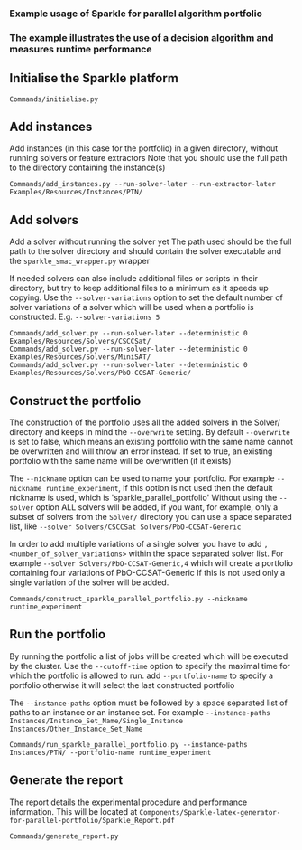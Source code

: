 ### Example usage of Sparkle for parallel algorithm portfolio
### The example illustrates the use of a decision algorithm and measures runtime performance

## Initialise the Sparkle platform

`Commands/initialise.py`

## Add instances 
Add instances (in this case for the portfolio) in a given directory, without running solvers or feature extractors
Note that you should use the full path to the directory containing the instance(s)

`Commands/add_instances.py --run-solver-later --run-extractor-later Examples/Resources/Instances/PTN/`

## Add solvers
Add a solver without running the solver yet
The path used should be the full path to the solver directory and should contain the solver executable and the `sparkle_smac_wrapper.py` wrapper

If needed solvers can also include additional files or scripts in their directory, but try to keep additional files to a minimum as it speeds up copying.
Use the `--solver-variations` option to set the default number of solver variations of a solver which will be used when a portfolio is constructed. E.g. `--solver-variations 5`

`Commands/add_solver.py --run-solver-later --deterministic 0 Examples/Resources/Solvers/CSCCSat/`  
`Commands/add_solver.py --run-solver-later --deterministic 0 Examples/Resources/Solvers/MiniSAT/`  
`Commands/add_solver.py --run-solver-later --deterministic 0 Examples/Resources/Solvers/PbO-CCSAT-Generic/`

## Construct the portfolio

The construction of the portfolio uses all the added solvers in the Solver/ directory and keeps in mind the `--overwrite` setting.
By default `--overwrite` is set to false, which means an existing portfolio with the same name cannot be overwritten and will throw an error instead. If set to true, an existing portfolio with the same name will be overwritten (if it exists)

The `--nickname` option can be used to name your portfolio.
For example `--nickname runtime_experiment`, if this option is not used then the default nickname is used, which is 'sparkle_parallel_portfolio'
Without using the `--solver` option ALL solvers will be added, if you want, for example, only a subset of solvers from the `Solver/` directory 
you can use a space separated list, like `--solver Solvers/CSCCSat Solvers/PbO-CCSAT-Generic`

In order to add multiple variations of a single solver you have to add `,<number_of_solver_variations>` within the space separated solver list.
For example `--solver Solvers/PbO-CCSAT-Generic,4` which will create a portfolio containing four variations of PbO-CCSAT-Generic
If this is not used only a single variation of the solver will be added.

`Commands/construct_sparkle_parallel_portfolio.py --nickname runtime_experiment`

## Run the portfolio 

By running the portfolio a list of jobs will be created which will be executed by the cluster.
Use the `--cutoff-time` option to specify the maximal time for which the portfolio is allowed to run.
add `--portfolio-name` to specify a portfolio otherwise it will select the last constructed portfolio

The `--instance-paths` option must be followed by a space separated list of paths to an instance or an instance set.
For example `--instance-paths Instances/Instance_Set_Name/Single_Instance Instances/Other_Instance_Set_Name`

`Commands/run_sparkle_parallel_portfolio.py --instance-paths Instances/PTN/ --portfolio-name runtime_experiment`

## Generate the report

The report details the experimental procedure and performance information. 
This will be located at `Components/Sparkle-latex-generator-for-parallel-portfolio/Sparkle_Report.pdf`

`Commands/generate_report.py`
